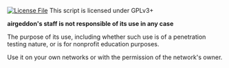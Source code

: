 [![License File][License File]](https://github.com/v1s1t0r1sh3r3/airgeddon/blob/master/License.md)
This script is licensed under GPLv3+

**airgeddon's staff is not responsible of its use in any case**

The purpose of its use, including whether such use is of a penetration testing nature, or is for nonprofit education purposes.

Use it on your own networks or with the permission of the network's owner.

[License File]: http://gplv3.fsf.org/gplv3-127x51.png